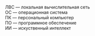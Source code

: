 ЛВС — локальная вычислительная сеть  
ОС — операционная система  
ПК — персональный компьютер  
ПО — программное обеспечение  
ИИ — искуственный интеллект

